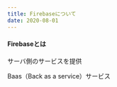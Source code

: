 ```yaml
---
title: Firebaseについて
date: 2020-08-01
---
```


#### Firebaseとは

サーバ側のサービスを提供

Baas（Back as a service）サービス
